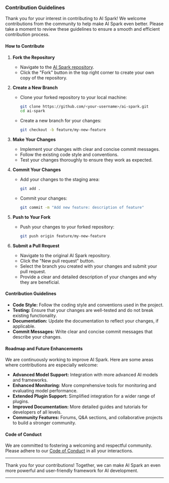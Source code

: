 ### Contribution Guidelines

Thank you for your interest in contributing to AI Spark! We welcome contributions from the community to help make AI Spark even better. Please take a moment to review these guidelines to ensure a smooth and efficient contribution process.

#### How to Contribute

1. **Fork the Repository**
    - Navigate to the [AI Spark repository](https://github.com/bayrameker/ai-spark).
    - Click the "Fork" button in the top right corner to create your own copy of the repository.

2. **Create a New Branch**
    - Clone your forked repository to your local machine:
      ```bash
      git clone https://github.com/<your-username>/ai-spark.git
      cd ai-spark
      ```
    - Create a new branch for your changes:
      ```bash
      git checkout -b feature/my-new-feature
      ```

3. **Make Your Changes**
    - Implement your changes with clear and concise commit messages.
    - Follow the existing code style and conventions.
    - Test your changes thoroughly to ensure they work as expected.

4. **Commit Your Changes**
    - Add your changes to the staging area:
      ```bash
      git add .
      ```
    - Commit your changes:
      ```bash
      git commit -m "Add new feature: description of feature"
      ```

5. **Push to Your Fork**
    - Push your changes to your forked repository:
      ```bash
      git push origin feature/my-new-feature
      ```

6. **Submit a Pull Request**
    - Navigate to the original AI Spark repository.
    - Click the "New pull request" button.
    - Select the branch you created with your changes and submit your pull request.
    - Provide a clear and detailed description of your changes and why they are beneficial.

#### Contribution Guidelines

- **Code Style:** Follow the coding style and conventions used in the project.
- **Testing:** Ensure that your changes are well-tested and do not break existing functionality.
- **Documentation:** Update the documentation to reflect your changes, if applicable.
- **Commit Messages:** Write clear and concise commit messages that describe your changes.

#### Roadmap and Future Enhancements

We are continuously working to improve AI Spark. Here are some areas where contributions are especially welcome:

- **Advanced Model Support:** Integration with more advanced AI models and frameworks.
- **Enhanced Monitoring:** More comprehensive tools for monitoring and evaluating model performance.
- **Extended Plugin Support:** Simplified integration for a wider range of plugins.
- **Improved Documentation:** More detailed guides and tutorials for developers of all levels.
- **Community Features:** Forums, Q&A sections, and collaborative projects to build a stronger community.

#### Code of Conduct

We are committed to fostering a welcoming and respectful community. Please adhere to our [Code of Conduct](CODE_OF_CONDUCT.md) in all your interactions.

---

Thank you for your contributions! Together, we can make AI Spark an even more powerful and user-friendly framework for AI development.

---

